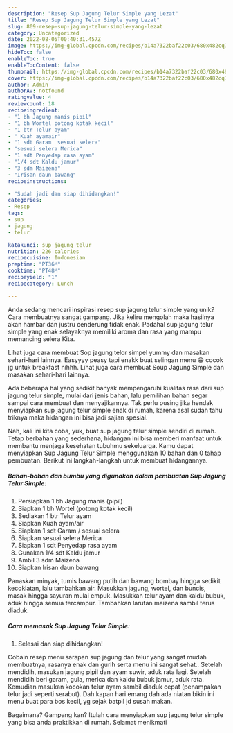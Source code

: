 ```yaml
---
description: "Resep Sup Jagung Telur Simple yang Lezat"
title: "Resep Sup Jagung Telur Simple yang Lezat"
slug: 809-resep-sup-jagung-telur-simple-yang-lezat
category: Uncategorized
date: 2022-08-05T00:40:31.457Z
image: https://img-global.cpcdn.com/recipes/b14a7322baf22c03/680x482cq70/sup-jagung-telur-simple-foto-resep-utama.jpg
hideToc: false
enableToc: true
enableTocContent: false
thumbnail: https://img-global.cpcdn.com/recipes/b14a7322baf22c03/680x482cq70/sup-jagung-telur-simple-foto-resep-utama.jpg
cover: https://img-global.cpcdn.com/recipes/b14a7322baf22c03/680x482cq70/sup-jagung-telur-simple-foto-resep-utama.jpg
author: Admin
authorAv: notfound
ratingvalue: 4
reviewcount: 18
recipeingredient:
- "1 bh Jagung manis pipil"
- "1 bh Wortel potong kotak kecil"
- "1 btr Telur ayam"
- " Kuah ayamair"
- "1 sdt Garam  sesuai selera"
- "sesuai selera Merica"
- "1 sdt Penyedap rasa ayam"
- "1/4 sdt Kaldu jamur"
- "3 sdm Maizena"
- "Irisan daun bawang"
recipeinstructions:

- "Sudah jadi dan siap dihidangkan!"
categories:
- Resep
tags:
- sup
- jagung
- telur

katakunci: sup jagung telur 
nutrition: 226 calories
recipecuisine: Indonesian
preptime: "PT36M"
cooktime: "PT48M"
recipeyield: "1"
recipecategory: Lunch

---
```





Anda sedang mencari inspirasi resep sup jagung telur simple yang unik? Cara membuatnya sangat gampang. Jika keliru mengolah maka hasilnya akan hambar dan justru cenderung tidak enak. Padahal sup jagung telur simple yang enak selayaknya memiliki aroma dan rasa yang mampu memancing selera Kita.





Lihat juga cara membuat Sop jagung telor simpel yummy dan masakan sehari-hari lainnya. Easyyyy peasy tapi enakk buat selingan menu 😁 cocok jg untuk breakfast nihhh. Lihat juga cara membuat Soup Jagung Simple dan masakan sehari-hari lainnya.

Ada beberapa hal yang sedikit banyak mempengaruhi kualitas rasa dari sup jagung telur simple, mulai dari jenis bahan, lalu pemilihan bahan segar sampai cara membuat dan menyajikannya. Tak perlu pusing jika hendak menyiapkan sup jagung telur simple enak di rumah, karena asal sudah tahu triknya maka hidangan ini bisa jadi sajian spesial.






Nah, kali ini kita coba, yuk, buat sup jagung telur simple sendiri di rumah. Tetap berbahan yang sederhana, hidangan ini bisa memberi manfaat untuk membantu menjaga kesehatan tubuhmu sekeluarga. Kamu dapat menyiapkan Sup Jagung Telur Simple menggunakan 10 bahan dan 0 tahap pembuatan. Berikut ini langkah-langkah untuk membuat hidangannya.

<!--inarticleads1-->

##### Bahan-bahan dan bumbu yang digunakan dalam pembuatan Sup Jagung Telur Simple:

1. Persiapkan 1 bh Jagung manis (pipil)
1. Siapkan 1 bh Wortel (potong kotak kecil)
1. Sediakan 1 btr Telur ayam
1. Siapkan  Kuah ayam/air
1. Siapkan 1 sdt Garam / sesuai selera
1. Siapkan sesuai selera Merica
1. Siapkan 1 sdt Penyedap rasa ayam
1. Gunakan 1/4 sdt Kaldu jamur
1. Ambil 3 sdm Maizena
1. Siapkan Irisan daun bawang


Panaskan minyak, tumis bawang putih dan bawang bombay hingga sedikit kecoklatan, lalu tambahkan air. Masukkan jagung, wortel, dan buncis, masak hingga sayuran mulai empuk. Masukkan telur ayam dan kaldu bubuk, aduk hingga semua tercampur. Tambahkan larutan maizena sambil terus diaduk. 

<!--inarticleads2-->

##### Cara memasak Sup Jagung Telur Simple:


1. Selesai dan siap dihidangkan!

Cobain resep menu sarapan sup jagung dan telur yang sangat mudah membuatnya, rasanya enak dan gurih serta menu ini sangat sehat.. Setelah mendidih, masukan jagung pipil dan ayam suwir, aduk rata lagi. Setelah mendidih beri garam, gula, merica dan kaldu bubuk jamur, aduk rata. Kemudian masukan kocokan telur ayam sambil diaduk cepat (penampakan telur jadi seperti serabut). Dah kapan hari emang dah ada niatan bikin ini menu buat para bos kecil, yg sejak batpil jd susah makan. 

Bagaimana? Gampang kan? Itulah cara menyiapkan sup jagung telur simple yang bisa anda praktikkan di rumah. Selamat menikmati
